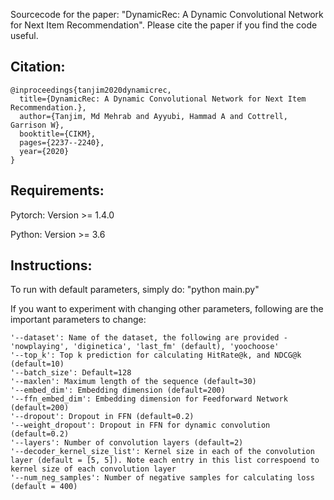 Sourcecode for the paper: "DynamicRec: A Dynamic Convolutional Network for Next Item Recommendation". Please cite the paper if you find the code useful.

## Citation:
```
@inproceedings{tanjim2020dynamicrec,
  title={DynamicRec: A Dynamic Convolutional Network for Next Item Recommendation.},
  author={Tanjim, Md Mehrab and Ayyubi, Hammad A and Cottrell, Garrison W},
  booktitle={CIKM},
  pages={2237--2240},
  year={2020}
}
```

## Requirements:
Pytorch: Version >= 1.4.0

Python: Version >= 3.6

## Instructions: 

To run with default parameters, simply do: "python main.py"

If you want to experiment with changing other parameters, following are the important parameters to change:

```
'--dataset': Name of the dataset, the following are provided - 'nowplaying', 'diginetica', 'last_fm' (default), 'yoochoose'
'--top_k': Top k prediction for calculating HitRate@k, and NDCG@k (default=10)
'--batch_size': Default=128
'--maxlen': Maximum length of the sequence (default=30)
'--embed_dim': Embedding dimension (default=200)
'--ffn_embed_dim': Embedding dimension for Feedforward Network (default=200)
'--dropout': Dropout in FFN (default=0.2) 
'--weight_dropout': Dropout in FFN for dynamic convolution (default=0.2)
'--layers': Number of convolution layers (default=2) 
'--decoder_kernel_size_list': Kernel size in each of the convolution layer (default = [5, 5]). Note each entry in this list correspoend to kernel size of each convolution layer
'--num_neg_samples': Number of negative samples for calculating loss (default = 400)
```

